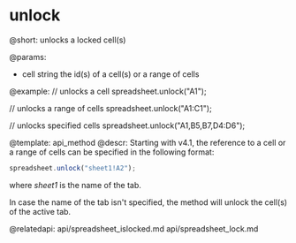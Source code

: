 unlock
============

@short:
	unlocks a locked cell(s)
    
@params:
- cell		string		the id(s) of a cell(s) or a range of cells


@example:
// unlocks a cell
spreadsheet.unlock("A1");
 
// unlocks a range of cells
spreadsheet.unlock("A1:C1");
 
// unlocks specified cells
spreadsheet.unlock("A1,B5,B7,D4:D6");


@template: api_method
@descr:
Starting with v4.1, the reference to a cell or a range of cells can be specified in the following format:

~~~js
spreadsheet.unlock("sheet1!A2"); 
~~~

where *sheet1* is the name of the tab.

In case the name of the tab isn't specified, the method will unlock the cell(s) of the active tab.

@relatedapi:
api/spreadsheet_islocked.md
api/spreadsheet_lock.md